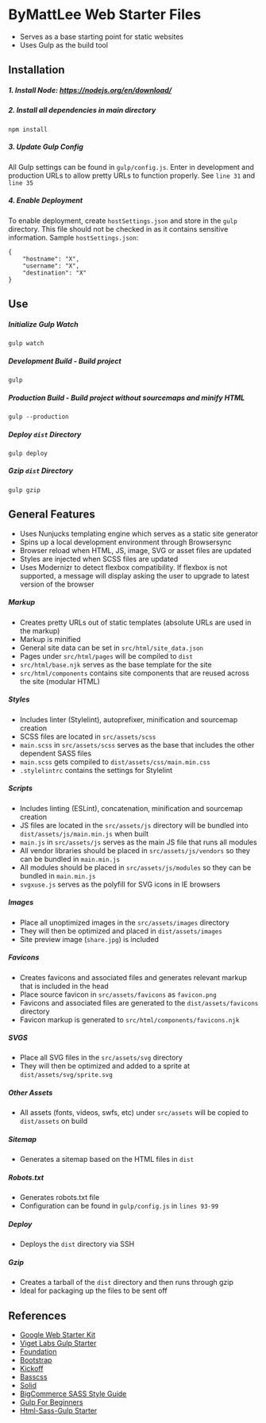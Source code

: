 # ByMattLee Web Starter Files
* Serves as a base starting point for static websites
* Uses Gulp as the build tool

## Installation
##### 1. Install Node: <https://nodejs.org/en/download/>
##### 2. Install all dependencies in main directory
```
npm install
```
##### 3. Update Gulp Config
All Gulp settings can be found in `gulp/config.js`. Enter in development and production URLs to allow pretty URLs to function properly. See `line 31` and `line 35`
##### 4. Enable Deployment
To enable deployment, create `hostSettings.json` and store in the `gulp` directory. This file should not be checked in as it contains sensitive information. Sample `hostSettings.json`:
```
{
	"hostname": "X",
	"username": "X",
	"destination": "X"
}
```

## Use
##### Initialize Gulp Watch
```
gulp watch
```
##### Development Build - Build project
```
gulp
```
##### Production Build - Build project without sourcemaps and minify HTML
```
gulp --production
```
##### Deploy `dist` Directory
```
gulp deploy
```
##### Gzip `dist` Directory
```
gulp gzip
```

## General Features
* Uses Nunjucks templating engine which serves as a static site generator
* Spins up a local development environment through Browsersync
* Browser reload when HTML, JS, image, SVG or asset files are updated
* Styles are injected when SCSS files are updated
* Uses Modernizr to detect flexbox compatibility. If flexbox is not supported, a message will display asking the user to upgrade to latest version of the browser

##### Markup
* Creates pretty URLs out of static templates (absolute URLs are used in the markup)
* Markup is minified
* General site data can be set in `src/html/site_data.json`
* Pages under `src/html/pages` will be compiled to `dist`
* `src/html/base.njk` serves as the base template for the site
* `src/html/components` contains site components that are reused across the site (modular HTML)

##### Styles
* Includes linter (Stylelint), autoprefixer, minification and sourcemap creation
* SCSS files are located in `src/assets/scss`
* `main.scss` in `src/assets/scss` serves as the base that includes the other dependent SASS files
* `main.scss` gets compiled to `dist/assets/css/main.min.css`
* `.stylelintrc` contains the settings for Stylelint

##### Scripts
* Includes linting (ESLint), concatenation, minification and sourcemap creation
* JS files are located in the `src/assets/js` directory will be bundled into `dist/assets/js/main.min.js` when built
* `main.js` in `src/assets/js` serves as the main JS file that runs all modules
* All vendor libraries should be placed in `src/assets/js/vendors` so they can be bundled in `main.min.js`
* All modules should be placed in `src/assets/js/modules` so they can be bundled in `main.min.js`
* `svgxuse.js` serves as the polyfill for SVG icons in IE browsers

##### Images
* Place all unoptimized images in the `src/assets/images` directory
* They will then be optimized and placed in `dist/assets/images`
* Site preview image (`share.jpg`) is included

##### Favicons
* Creates favicons and associated files and generates relevant markup that is included in the head
* Place source favicon in `src/assets/favicons` as `favicon.png`
* Favicons and associated files are generated to the `dist/assets/favicons` directory
* Favicon markup is generated to `src/html/components/favicons.njk`

##### SVGS
* Place all SVG files in the `src/assets/svg` directory
* They will then be optimized and added to a sprite at `dist/assets/svg/sprite.svg`

##### Other Assets
* All assets (fonts, videos, swfs, etc) under `src/assets` will be copied to `dist/assets` on build

##### Sitemap
* Generates a sitemap based on the HTML files in `dist`

##### Robots.txt
* Generates robots.txt file
* Configuration can be found in `gulp/config.js` in `lines 93-99`

##### Deploy
* Deploys the `dist` directory via SSH

##### Gzip
* Creates a tarball of the `dist` directory and then runs through gzip
* Ideal for packaging up the files to be sent off

## References
* [Google Web Starter Kit](https://github.com/google/web-starter-kit)
* [Viget Labs Gulp Starter](https://github.com/vigetlabs/gulp-starter)
* [Foundation](http://foundation.zurb.com/)
* [Bootstrap](http://getbootstrap.com/)
* [Kickoff](http://trykickoff.com/)
* [Basscss](http://www.basscss.com/)
* [Solid](http://solid.buzzfeed.com/)
* [BigCommerce SASS Style Guide](https://github.com/bigcommerce/sass-style-guide)
* [Gulp For Beginners](https://css-tricks.com/gulp-for-beginners/)
* [Html-Sass-Gulp Starter](https://github.com/MadeInHaus/html-sass-gulp-starter)